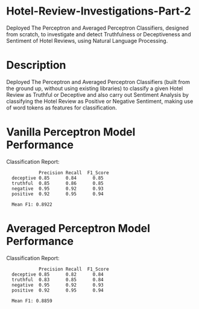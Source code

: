 # Hotel-Review-Investigations-Part-2
Deployed The Perceptron and Averaged Perceptron Classifiers, designed from scratch, to investigate and detect Truthfulness or Deceptiveness and Sentiment of Hotel Reviews, using Natural Language Processing.

# Description
Deployed The Perceptron and Averaged Perceptron Classifiers (built from the ground up, without using existing libraries) to classify a given Hotel Review as Truthful or Deceptive and also carry out Sentiment Analysis by classifying the Hotel Review as Positive or Negative Sentiment, making use of word tokens as features for classification.

# Vanilla Perceptron Model Performance
Classification Report:
          
                Precision Recall  F1_Score
      deceptive 0.85      0.84      0.85
      truthful  0.85      0.86      0.85
      negative  0.95      0.92      0.93
      positive  0.92      0.95      0.94

      Mean F1: 0.8922

# Averaged Perceptron Model Performance
Classification Report:

                Precision Recall  F1_Score
      deceptive 0.85      0.82      0.84
      truthful  0.83      0.85      0.84
      negative  0.95      0.92      0.93
      positive  0.92      0.95      0.94

      Mean F1: 0.8859
